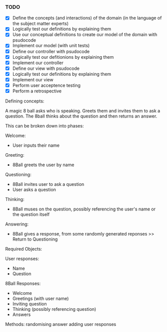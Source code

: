 ### TODO

- [x] Define the concepts (and interactions) of the domain (in the language of the subject matter experts)
- [x] Logically test our definitions by explaining them
- [x] Use our conceptual definitions to create our model of the domain with psudocode
- [x] Implement our model (with unit tests)
- [x] Define our controller with psudocode
- [x] Logically test our defitionions by explaining them
- [x] Implement our controller
- [x] Define our view with psudocode
- [x] Logically test our definitions by explaining them
- [x] Implement our view
- [x] Perform user acceptence testing
- [x] Perform a retrospective

Defining concepts:

A magic 8 ball asks who is speaking. Greets them and invites them to ask a question. The 8ball thinks about the question and then returns an answer.

This can be broken down into phases:

Welcome:

- User inputs their name

Greeting:

- 8Ball greets the user by name

Questioning:

- 8Ball invites user to ask a question
- User asks a question

Thinking:

- 8Ball muses on the question, possibly referencing the user's name or the question itself

Answering:

- 8Ball gives a response, from some randomly generated reponses >> Return to Questioning

Required Objects:

User responses:

- Name
- Question

8Ball Responses:

- Welcome
- Greetings (with user name)
- Inviting question
- Thinking (possibly referencing question)
- Answers

Methods:
randomising answer
adding user responses
